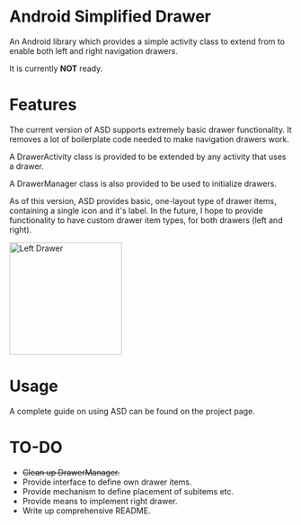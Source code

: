 Android Simplified Drawer
=======================

An Android library which provides a simple activity class to extend from to enable both left and right navigation drawers.

It is currently **NOT** ready.

Features
=======================
The current version of ASD supports extremely basic drawer functionality. It removes a lot of boilerplate code needed to make navigation drawers work.

A DrawerActivity class is provided to be extended by any activity that uses a drawer.

A DrawerManager class is also provided to be used to initialize drawers.

As of this version, ASD provides basic, one-layout type of drawer items, containing a single icon and it's label. In the future, I hope to provide functionality to have custom drawer item types, for both drawers (left and right).

<img src="http://kokhouser.github.io/Readme/Images/earlysample.png" alt="Left Drawer" style="width: 200px;"/>

Usage
=======================
A complete guide on using ASD can be found on the project page.


TO-DO
=======================
- ~~Clean up DrawerManager.~~
- Provide interface to define own drawer items.
- Provide mechanism to define placement of subitems etc.
- Provide means to implement right drawer.
- Write up comprehensive README.
